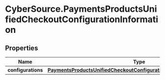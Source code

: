 # CyberSource.PaymentsProductsUnifiedCheckoutConfigurationInformation

## Properties
Name | Type | Description | Notes
------------ | ------------- | ------------- | -------------
**configurations** | [**PaymentsProductsUnifiedCheckoutConfigurationInformationConfigurations**](PaymentsProductsUnifiedCheckoutConfigurationInformationConfigurations.md) |  | [optional] 



